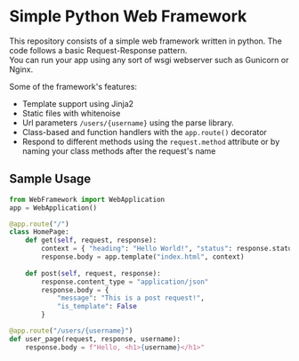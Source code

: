 # Simple Python Web Framework

This repository consists of a simple web framework written in python. 
The code follows a basic Request-Response pattern.<br>
You can run your app using any sort of wsgi webserver such as Gunicorn or Nginx.

Some of the framework's features:
  - Template support using Jinja2
  - Static files with whitenoise
  - Url parameters `` /users/{username} `` using the parse library.
  - Class-based and function handlers with the ``app.route()`` decorator
  - Respond to different methods using the `` request.method `` attribute or by naming your class methods after the request's name


## Sample Usage

```python
from WebFramework import WebApplication
app = WebApplication()

@app.route("/")
class HomePage:
    def get(self, request, response):
        context = { "heading": "Hello World!", "status": response.status }
        response.body = app.template("index.html", context)
    	
    def post(self, request, response):
        response.content_type = "application/json"
        response.body = {
            "message": "This is a post request!",
            "is_template": False
        }

@app.route("/users/{username}")
def user_page(request, response, username):
    response.body = f"Hello, <h1>{username}</h1>"
```
